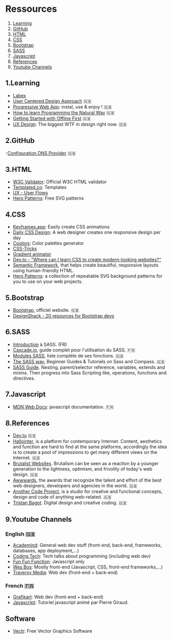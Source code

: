 # Ressources

1. [Learning](#learning)
2. [GitHub](#github)
3. [HTML](#html)
4. [CSS](#css)
5. [Bootstrap](#bootstrap)
6. [SASS](#sass)
7. [Javascript](#javascript)
8. [References](#references)
9. [Youtube Channels](#youtube-channels)

## 1.Learning

- [Labex](https://labex.io/)
- [User Centered Design Approach](https://blog.prototypr.io/introduction-to-user-centered-design-approach-b0770974789e) :uk:
- [Progressive Web App](https://dev.to/pixeline/the-easy-way-to-turn-a-website-into-a-progressive-web-app-77g): instal, use & enjoy ! :uk:
- [How to learn Programming the Natural Way](https://dev.to/bitario/how-to-learn-programming-the-natural-way-380f) :uk:
- [Getting Started with Offline First](https://www.talater.com/upup/getting-started-with-offline-first.html) :uk:
- [UX Design](https://uxdesign.cc/the-biggest-wtf-in-design-right-now-87139f367d66): The biggest WTF in design right now. :uk:


## 2.GitHub

-[Configuration DNS Provider](https://help.github.com/articles/setting-up-an-apex-domain/#configuring-a-records-with-your-dns-provider) :uk:

## 3.HTML

- [W3C Validator](https://validator.w3.org/#validate_by_input): Official W3C HTML validator
- [Templated.co](https://templated.co/): Templates
- [UX - User Flows](https://uxdesign.cc/the-biggest-wtf-in-design-right-now-87139f367d66)
- [Hero Patterns](http://www.heropatterns.com/): Free SVG patterns

## 4.CSS

- [Keyframes.app](https://keyframes.app/): Easily create CSS animations
- [Daily CSS Design](https://dailycssdesign.com/): A web designer creates one responsive design per day
- [Coolors](https://coolors.co/): Color palettes generator
- [CSS-Tricks](https://css-tricks.com/)
- [Gradient animator](https://www.gradient-animator.com/)
- [Dev.to - "Where can I learn CSS to create modern-looking websites?"](https://dev.to/juantalon/where-can-i-learn-css-to-create-modern-looking-websites-1en4)
- [Semantic Framework](https://semantic-ui.com/), that helps create beautiful, responsive layouts using human-friendly HTML.
- [Hero Patterns](http://www.heropatterns.com): a collection of repeatable SVG background patterns for you to use on your web projects.

## 5.Bootstrap

- [Bootstrap](http://getbootstrap.com), officiel website. :uk:
- [DesignShack - 20 resources for Bootstrap devs](https://designshack.net/articles/css/20-awesome-resources-for-twitter-bootstrap-lovers/)

## 6.SASS

- [Introduction](https://docs.google.com/presentation/d/1GFK1HjajFu8Hc3rLt9iIiv9hrgcVEEvTnFQmEporFxk/edit#slide=id.g35f391192_04) à SASS. (FR)
- [Cascade.io](https://la-cascade.io/tag/sass/), guide complet pour l'utilisation du SASS. :fr:
- [Modules SASS](http://sass-lang.com/documentation/Sass/Script/Functions.html), liste complète de ses fonctions. :uk:
- [The SASS way](http://www.thesassway.com/beginner), Beginner Guides & Tutorials on Sass and Compass. :uk:
- [SASS Guide](https://speakerdeck.com/anotheruiguy/sass-101-a-newbs-guide). Nesting, parent/selector reference, variables, extends and mixins. Then progress into Sass Scripting like, operations, functions and directives.

## 7.Javascript

- [MDN Web Docs](https://developer.mozilla.org/fr/docs/Web/JavaScript): javascript documentation. :fr:

## 8.References

- [Dev.to](https://dev.to/) :uk:
- [Hallointer](http://hallointer.net/), is a platform for contemporary Internet. Content, aesthetics and function are hard to find at the same platforms, accordingly the idea is to create a pool of impressions to get many different views on the Internet. :uk:
- [Brutalist Websites](http://brutalistwebsites.com/). Brutalism can be seen as a reaction by a younger generation to the lightness, optimism, and frivolity of today's web design. :uk:
- [Awwwards](https://www.awwwards.com/), the awards that recognize the talent and effort of the best web designers, developers and agencies in the world. :uk:
- [Another Code Project](https://anothercodeproject.eu/), is a studio for creative and functional concepts, design and code of anything web-related. :uk:
- [Tristan Bagot](https://www.tristanbagot.com/). Digital design and creative coding. :uk:

## 9.Youtube Channels

### English :uk:

- [Academind](https://www.youtube.com/channel/UCSJbGtTlrDami-tDGPUV9-w): General web dev stuff (front-end, back-end, frameworks, databases, app deployment,...)
- [Coding Tech](https://www.youtube.com/channel/UCtxCXg-UvSnTKPOzLH4wJaQ/): Tech talks about programming (including web dev)
- [Fun Fun Function](https://www.youtube.com/channel/UCO1cgjhGzsSYb1rsB4bFe4Q/): Javascript only
- [Wes Bos](https://www.youtube.com/user/wesbos/): Mostly front-end (Javascript, CSS, front-end frameworks,...)
- [Traversy Media](https://www.youtube.com/user/TechGuyWeb/): Web dev (front-end + back-end)

### French :fr:

- [Grafikart](https://www.youtube.com/user/grafikarttv/): Web dev (front-end + back-end)
- [Javascript](https://www.youtube.com/watch?v=VZLflMqC6dI): Tutoriel javascript animé par Pierre Giraud.

## Software

- [Vectr](https://vectr.com/): Free Vector Graphics Software
